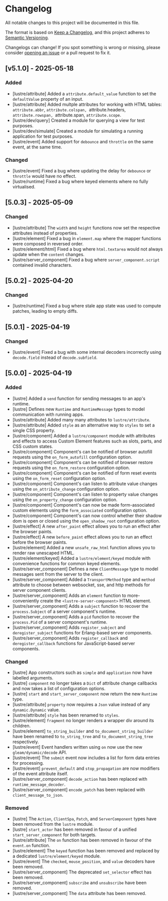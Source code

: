# Changelog

All notable changes to this project will be documented in this file.

The format is based on [Keep a Changelog](https://keepachangelog.com/en/1.1.0/),
and this project adheres to [Semantic Versioning](https://semver.org/spec/v2.0.0.html).

Changelogs can change! If you spot something is wrong or missing, please consider
[opening an issue](https://github.com/lustre-labs/lustre/issues/new) or a pull
request to fix it.

## [v5.1.0] - 2025-05-18

### Added

- [lustre/attribute] Added a `attribute.default_value` function to set the `defaultValue` property of an input.
- [lustre/attribute] Added multple attributes for working with HTML tables: `attribute.abbr`, `attribute.colspan, `attribute.headers, `attribute.rowspan, `attribute.span, `attribute.scope`.
- [lustre/dev/query] Created a module for querying a view for test purposes.
- [lustre/dev/simulate] Created a module for simulating a running application for test purposes.
- [lustre/event] Added support for `debounce` and `throttle` on the same event, at the same time.

### Changed

- [lustre/event] Fixed a bug where updating the delay for `debounce` or `throttle` would have no effect.
- [lustre/runtime] Fixed a bug where keyed elements where no fully virtualised.

## [5.0.3] - 2025-05-09

### Changed

- [lustre/attribute] The `width` and `height` functions now set the respective attributes instead of properties.
- [lustre/element] Fixed a bug in `element.map` where the mapper functions were composed in reversed order.
- [lustre/element/html] Fixed a bug where `html.textarea` would not always update when the `content` changes.
- [lustre/server_component] Fixed a bug where `server_component.script` contained invalid characters.

## [5.0.2] - 2025-04-20

### Changed

- [lustre/runtime] Fixed a bug where stale app state was used to compute patches, leading to empty diffs.

## [5.0.1] - 2025-04-19

### Changed

- [lustre/event] Fixed a bug with some internal decoders incorrectly using `decode.field` instead of `decode.subfield`.

## [5.0.0] - 2025-04-19

### Added

- [lustre] Added a `send` function for sending messages to an app's runtime.
- [lustre] Defines new `Runtime` and `RuntimeMessage` types to model communication with running apps.
- [lustre/attribute] Added many many attributes to `lustre/attribute`.
- [lustre/attribute] Added `style` as an alternative way to `styles` to set a single CSS property.
- [lustre/component] Added a `lustre/component` module with attributes and effects to access Custom Element features such as slots, parts, and CSS custom states.
- [lustre/component] Component's can be notified of browser autofill requests using the `on_form_autofill` configuration option.
- [lustre/component] Component's can be notified of browser restore requests using the `on_form_restore` configuration option.
- [lustre/component] Component's can be notified of form reset events using the `on_form_reset` configuration option.
- [lustre/component] Component's can listen to attribute value changes using the `on_attribute_change` configuration option.
- [lustre/component] Component's can listen to property value changes using the `on_property_change` configuration option.
- [lustre/component] Component's can now be made form-associated custom elements using the `form_associated` configuration option.
- [lustre/component] Component's can now control whether their shadow dom is open or closed using the `open_shadow_root` configuration option.
- [lustre/effect] A new `after_paint` effect allows you to run an effect after the browser paints.
- [lustre/effect] A new `before_paint` effect allows you to run an effect before the browser paints.
- [lustre/element] Added a new `unsafe_raw_html` function allows you to render raw unescaped HTML.
- [lustre/element/keyed] Added a `lustre/element/keyed` module with convenience functions for common keyed elements.
- [lustre/server_component] Defines a new `ClientMessage` type to model messages sent from the server to the client.
- [lustre/server_component] Added a `TransportMethod` type and `method` attribute to choose between websocket, sse, and http methods for server component clients.
- [lustre/server_component] Adds an `element` function to more-conveniently create the `<lustre-server-component>` HTML element.
- [lustre/server_component] Adds a `subject` function to recover the `process.Subject` of a server component's runtime.
- [lustre/server_component] Adds a `pid` function to recover the `process.Pid` of a server component's runtime.
- [lustre/server_component] Adds `register_subject` and `deregister_subject` functions for Erlang-based server components.
- [lustre/server_component] Adds `register_callback` and `deregister_callback` functions for JavaScript-based server components.

### Changed

- [lustre] App constructors such as `simple` and `application` now have labelled arguments.
- [lustre] `component` no longer takes a `Dict` of attribute change callbacks and now takes a list of configuration options.
- [lustre] `start` and `start_server_component` now return the new `Runtime` type.
- [lustre/attribute] `property` now requires a `Json` value instead of any `dynamic.Dynamic` value.
- [lustre/attribute] `style` has been renamed to `styles`.
- [lustre/element] `fragment` no longer renders a wrapper div around its children.
- [lustre/element] `to_string_builder` and `to_document_string_builder` have been renamed to `to_string_tree` and `to_document_string_tree` respectively.
- [lustre/event] Event handlers written using `on` now use the new `gleam/dynamic/decode` API.
- [lustre/event] The `submit` event now includes a list for form data entries for processing.
- [lustre/event] `prevent_default` and `stop_propagation` are now modifiers of the event attribute itself.
- [lustre/server_component] `decode_action` has been replaced with `runtime_message_decoder`.
- [lustre/server_component] `encode_patch` has been replaced with `client_message_to_json`.

### Removed

- [lustre] The `Action`, `ClientSpa`, `Patch`, and `ServerComponent` types have been removed from the `lustre` module.
- [lustre] `start_actor` has been removed in favour of a unified `start_server_component` for both targets.
- [lustre/attribute] The `on` function has been removed in favour of the `event.on` function.
- [lustre/element] The `keyed` function has been removed and replaced by a dedicated `lustre/element/keyed` module.
- [lustre/event] The `checked`, `mouse_position`, and `value` decoders have been removed.
- [lustre/server_component] The deprecated `set_selector` effect has been removed.
- [lustre/server_component] `subscribe` and `unsubscribe` have been removed.
- [lustre/server_component] The `data` attribute has been removed.
